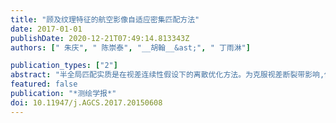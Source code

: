 ```yaml
---
title: "顾及纹理特征的航空影像自适应密集匹配方法"
date: 2017-01-01
publishDate: 2020-12-21T07:49:14.813343Z
authors: [" 朱庆", " 陈崇泰", "__胡翰__&ast;", " 丁雨淋"]

publication_types: ["2"]
abstract: "半全局匹配实质是在视差连续性假设下的离散优化方法。为克服视差断裂带影响,依赖一组参数控制视差不一致性。若参数过小,在平面内难以保证视差连续性,产生明显噪声,导致凹凸不平现象;若参数过大,将致使物体表面过于平滑,难以保留视差断裂等重要特征。为克服上述问题,本文提出了一种顾及纹理特征的自适应密集匹配方法:首先,检测影像纹理特征并定量表达纹理丰富性程度;其次,依据纹理丰富程度与视差差异存在正相关的规则知识,实现匹配参数依据纹理信息的自适应选择;最后,采用上述参数进行自适应的半全局匹配。通过ISPRS基准数据集和国产SWDC-5获取的倾斜影像进行试验分析证明,本文方法能够有效减少低纹理区域匹配噪声,同时更有效保留边缘特征。"
featured: false
publication: "*测绘学报*"
doi: 10.11947/j.AGCS.2017.20150608
---
```


